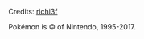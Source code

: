 Credits: [richi3f](https://github.com/richi3f/pokemon-trading-spreadsheet.git)

Pokémon is &copy; of Nintendo, 1995-2017.
